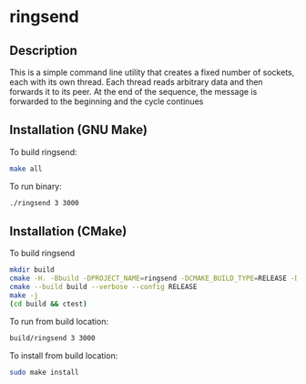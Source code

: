 # ringsend

## Description

This is a simple command line utility that creates a fixed number of sockets, each with its own thread.  Each thread reads
arbitrary data and then forwards it to its peer.   At the end of the sequence, the message is forwarded to the beginning
and the cycle continues

## Installation (GNU Make)

To build ringsend:

```bash
make all
```

To run binary:

```bash
./ringsend 3 3000
```

## Installation (CMake)

To build ringsend

```bash
mkdir build
cmake -H. -Bbuild -DPROJECT_NAME=ringsend -DCMAKE_BUILD_TYPE=RELEASE -DCMAKE_VERBOSE_MAKEFILE=on -Wno-dev "-GUnix Makefiles"
cmake --build build --verbose --config RELEASE
make -j
(cd build && ctest)
```

To run from build location:

```bash
build/ringsend 3 3000
```

To install from build location:

```bash
sudo make install
```
